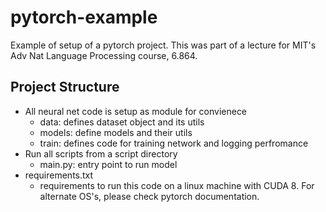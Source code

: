 # pytorch-example
Example of setup of a pytorch project.
This was part of a lecture for MIT's Adv Nat Language Processing course,
6.864.

## Project Structure
- All neural net code is setup as module for convienece
    - data: defines dataset object and its utils
    - models: define models and their utils
    - train: defines code for training network and logging perfromance
- Run all scripts from a script directory
    - main.py: entry point to run model
- requirements.txt
    - requirements to run this code on a linux machine with CUDA 8. For
    alternate OS's, please check pytorch documentation.


